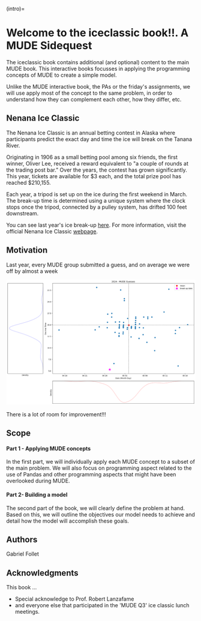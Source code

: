 (intro)=

# Welcome to the iceclassic book!!. A MUDE Sidequest

The iceclassic book contains additional (and optional) content to the main MUDE book. This interactive books focusses in applying the programming concepts of MUDE to create a simple model.

Unlike the MUDE interactive book, the PAs  or the friday's assignments, we will use apply most of the concept to the same problem, in order to understand how they can complement each other, how they differ, etc.

## Nenana Ice Classic

The Nenana Ice Classic is an annual betting contest in Alaska where participants predict the exact day and time the ice will break on the Tanana River.

Originating in 1906 as a small betting pool among six friends, the first winner, Oliver Lee, received a reward equivalent to "a couple of rounds at the trading post bar." Over the years, the contest has grown significantly. This year, tickets are available for $3 each, and the total prize pool has reached \$210,155.

Each year, a tripod is set up on the ice during the first weekend in March. The break-up time is determined using a unique system where the clock stops once the tripod, connected by a pulley system, has drifted 100 feet downstream.

You can see last year's ice break-up [here](https://youtu.be/hNCz1C4fkqo?list=PLo0kgRXad08K-7DV00t4WNzKaaHovr2wi&t=208). For more information, visit the official Nenana Ice Classic [webpage](https://www.nenanaakiceclassic.com/).

## Motivation

Last year, every MUDE group submitted a guess, and on average we were off by almost a week

 ![Fig.1](../figures/Part1/2024_guesses_with_breakup.png)

There is a lot of room for improvement!!!

## Scope

#### Part 1 - Applying MUDE concepts

In the first part, we will individually apply each MUDE concept to a subset of the main problem.
We will also focus on programming aspect related to the use of Pandas and other programming aspects that might have been overlooked during MUDE.

#### Part 2- Building a model
The second part of the book, we will clearly define the problem at hand. Based on this, we will outline the objectives our model needs to achieve and detail how the model will accomplish these goals.

## Authors

Gabriel Follet

## Acknowledgments

This book ...

- Special acknowledge to Prof. Robert Lanzafame
- and everyone else that participated in the 'MUDE Q3' ice classic lunch meetings.

<!-- This book is licensed under a <a rel="license" href="http://creativecommons.org/licenses/by/4.0/">Creative Commons Attribution 4.0 International License</a>.

<a rel="license" href="http://creativecommons.org/licenses/by/4.0/"><img alt="Creative Commons License" style="border-width:0" src="https://i.creativecommons.org/l/by/4.0/88x31.png"/></a> -->
